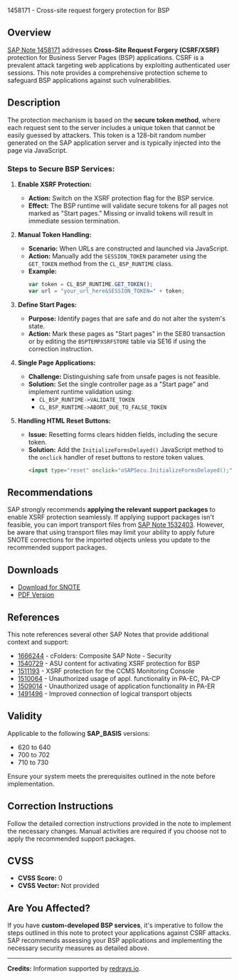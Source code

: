 1458171 - Cross-site request forgery protection for BSP

## Overview
[SAP Note 1458171](https://me.sap.com/notes/1458171) addresses **Cross-Site Request Forgery (CSRF/XSRF)** protection for Business Server Pages (BSP) applications. CSRF is a prevalent attack targeting web applications by exploiting authenticated user sessions. This note provides a comprehensive protection scheme to safeguard BSP applications against such vulnerabilities.

## Description
The protection mechanism is based on the **secure token method**, where each request sent to the server includes a unique token that cannot be easily guessed by attackers. This token is a 128-bit random number generated on the SAP application server and is typically injected into the page via JavaScript.

### Steps to Secure BSP Services:

1. **Enable XSRF Protection:**
   - **Action:** Switch on the XSRF protection flag for the BSP service.
   - **Effect:** The BSP runtime will validate secure tokens for all pages not marked as "Start pages." Missing or invalid tokens will result in immediate session termination.

2. **Manual Token Handling:**
   - **Scenario:** When URLs are constructed and launched via JavaScript.
   - **Action:** Manually add the `SESSION_TOKEN` parameter using the `GET_TOKEN` method from the `CL_BSP_RUNTIME` class.
   - **Example:**
     ```javascript
     var token = CL_BSP_RUNTIME.GET_TOKEN();
     var url = "your_url_here&SESSION_TOKEN=" + token;
     ```

3. **Define Start Pages:**
   - **Purpose:** Identify pages that are safe and do not alter the system's state.
   - **Action:** Mark these pages as "Start pages" in the SE80 transaction or by editing the `BSPTEMPXSRFSTORE` table via SE16 if using the correction instruction.

4. **Single Page Applications:**
   - **Challenge:** Distinguishing safe from unsafe pages is not feasible.
   - **Solution:** Set the single controller page as a "Start page" and implement runtime validation using:
     - `CL_BSP_RUNTIME->VALIDATE_TOKEN`
     - `CL_BSP_RUNTIME->ABORT_DUE_TO_FALSE_TOKEN`

5. **Handling HTML Reset Buttons:**
   - **Issue:** Resetting forms clears hidden fields, including the secure token.
   - **Solution:** Add the `InitializeFormsDelayed()` JavaScript method to the `onclick` handler of reset buttons to restore token values.
     ```html
     <input type="reset" onclick="oSAPSecu.InitializeFormsDelayed();" />
     ```

## Recommendations
SAP strongly recommends **applying the relevant support packages** to enable XSRF protection seamlessly. If applying support packages isn't feasible, you can import transport files from [SAP Note 1532403](https://me.sap.com/notes/1532403). However, be aware that using transport files may limit your ability to apply future SNOTE corrections for the imported objects unless you update to the recommended support packages.

## Downloads
- [Download for SNOTE](https://notesdownloads.sap.com/note/0040000008602892017)
- [PDF Version](https://userapps.support.sap.com/sap/support/sfm/notes/print/0001458171?language=en-US&token=5BDA1474584B6744E767FF936A1FC410)

## References
This note references several other SAP Notes that provide additional context and support:
- [1666244](https://me.sap.com/notes/1666244) - cFolders: Composite SAP Note - Security
- [1540729](https://me.sap.com/notes/1540729) - ASU content for activating XSRF protection for BSP
- [1511193](https://me.sap.com/notes/1511193) - XSRF protection for the CCMS Monitoring Console
- [1510064](https://me.sap.com/notes/1510064) - Unauthorized usage of appl. functionality in PA-EC, PA-CP
- [1509014](https://me.sap.com/notes/1509014) - Unauthorized usage of application functionality in PA-ER
- [1491496](https://me.sap.com/notes/1491496) - Improved connection of logical transport objects

## Validity
Applicable to the following **SAP_BASIS** versions:
- 620 to 640
- 700 to 702
- 710 to 730

Ensure your system meets the prerequisites outlined in the note before implementation.

## Correction Instructions
Follow the detailed correction instructions provided in the note to implement the necessary changes. Manual activities are required if you choose not to apply the recommended support packages.

## CVSS
- **CVSS Score:** 0
- **CVSS Vector:** Not provided

## Are You Affected?
If you have **custom-developed BSP services**, it's imperative to follow the steps outlined in this note to protect your applications against CSRF attacks. SAP recommends assessing your BSP applications and implementing the necessary security measures as detailed above.

---
**Credits:** Information supported by [redrays.io](https://redrays.io).